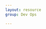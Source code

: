 ```yaml
---
layout: resource
group: Dev Ops

---
```

<!-- General resources go here -->

<!-- #### Core -->

<!-- #### Intermediate -->

<!-- #### Advanced -->

<!-- #### Jedi -->
